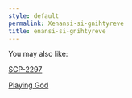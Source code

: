 ```yaml
---
style: default
permalink: Xenansi-si-gnihtyreve
title: enansi-si-gnihtyreve
---
```

You may also like:

[SCP-2297](http://scp-wiki.net/scp-2297)

[Playing God](http://scp-wiki.net/playing-god)
